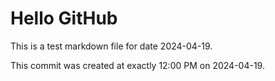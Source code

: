 # Hello GitHub
This is a test markdown file for date 2024-04-19.

This commit was created at exactly 12:00 PM on 2024-04-19.
